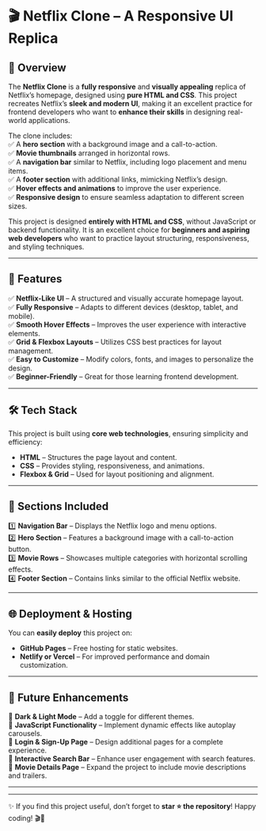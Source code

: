 # 🎬 Netflix Clone – A Responsive UI Replica  

## 📌 Overview  
The **Netflix Clone** is a **fully responsive** and **visually appealing** replica of Netflix’s homepage, designed using **pure HTML and CSS**. This project recreates Netflix’s **sleek and modern UI**, making it an excellent practice for frontend developers who want to **enhance their skills** in designing real-world applications.  

The clone includes:  
✅ A **hero section** with a background image and a call-to-action.  
✅ **Movie thumbnails** arranged in horizontal rows.  
✅ A **navigation bar** similar to Netflix, including logo placement and menu items.  
✅ A **footer section** with additional links, mimicking Netflix’s design.  
✅ **Hover effects and animations** to improve the user experience.  
✅ **Responsive design** to ensure seamless adaptation to different screen sizes.  

This project is designed **entirely with HTML and CSS**, without JavaScript or backend functionality. It is an excellent choice for **beginners and aspiring web developers** who want to practice layout structuring, responsiveness, and styling techniques.  

---  

## 🎯 Features  
✅ **Netflix-Like UI** – A structured and visually accurate homepage layout.  
✅ **Fully Responsive** – Adapts to different devices (desktop, tablet, and mobile).  
✅ **Smooth Hover Effects** – Improves the user experience with interactive elements.  
✅ **Grid & Flexbox Layouts** – Utilizes CSS best practices for layout management.  
✅ **Easy to Customize** – Modify colors, fonts, and images to personalize the design.  
✅ **Beginner-Friendly** – Great for those learning frontend development.  

---  

## 🛠️ Tech Stack  
This project is built using **core web technologies**, ensuring simplicity and efficiency:  
- **HTML** – Structures the page layout and content.  
- **CSS** – Provides styling, responsiveness, and animations.  
- **Flexbox & Grid** – Used for layout positioning and alignment.  

---  

## 📄 Sections Included  
1️⃣ **Navigation Bar** – Displays the Netflix logo and menu options.  
2️⃣ **Hero Section** – Features a background image with a call-to-action button.  
3️⃣ **Movie Rows** – Showcases multiple categories with horizontal scrolling effects.  
4️⃣ **Footer Section** – Contains links similar to the official Netflix website.  

---  

## 🌐 Deployment & Hosting  
You can **easily deploy** this project on:  
- **GitHub Pages** – Free hosting for static websites.  
- **Netlify or Vercel** – For improved performance and domain customization.  

---  

## 📅 Future Enhancements  
🚀 **Dark & Light Mode** – Add a toggle for different themes.  
🚀 **JavaScript Functionality** – Implement dynamic effects like autoplay carousels.  
🚀 **Login & Sign-Up Page** – Design additional pages for a complete experience.  
🚀 **Interactive Search Bar** – Enhance user engagement with search features.  
🚀 **Movie Details Page** – Expand the project to include movie descriptions and trailers.  

---  

---

✨ If you find this project useful, don’t forget to **star ⭐ the repository**! Happy coding! 🎬🚀
